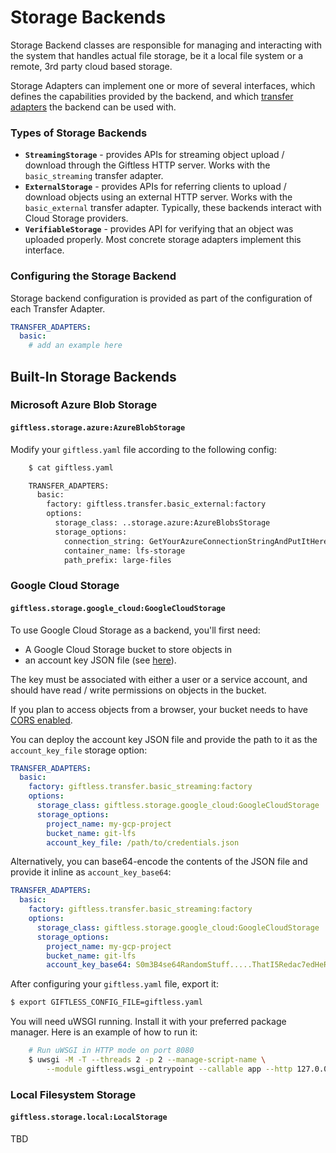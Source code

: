 Storage Backends
================

Storage Backend classes are responsible for managing and interacting with the
system that handles actual file storage, be it a local file system or a remote, 
3rd party cloud based storage. 

Storage Adapters can implement one or more of several interfaces, which defines
the capabilities provided by the backend, and which 
[transfer adapters](transfer-adapters.md) the backend can be used with. 

### Types of Storage Backends

* **`StreamingStorage`** - provides APIs for streaming object upload / download
through the Giftless HTTP server. Works with the `basic_streaming` transfer 
adapter. 
* **`ExternalStorage`** - provides APIs for referring clients to upload / download
objects using an external HTTP server. Works with the `basic_external` transfer
adapter. Typically, these backends interact with Cloud Storage providers. 
* **`VerifiableStorage`** - provides API for verifying that an object was uploaded
properly. Most concrete storage adapters implement this interface. 

### Configuring the Storage Backend

Storage backend configuration is provided as part of the configuration
of each Transfer Adapter.

```yaml
TRANSFER_ADAPTERS:
  basic:
    # add an example here
``` 

Built-In Storage Backends
-------------------------

### Microsoft Azure Blob Storage

#### `giftless.storage.azure:AzureBlobStorage`

Modify your `giftless.yaml` file according to the following config:

```bash
    $ cat giftless.yaml

    TRANSFER_ADAPTERS:
      basic:
        factory: giftless.transfer.basic_external:factory
        options:
          storage_class: ..storage.azure:AzureBlobsStorage
          storage_options:
            connection_string: GetYourAzureConnectionStringAndPutItHere==
            container_name: lfs-storage
            path_prefix: large-files
```

### Google Cloud Storage

#### `giftless.storage.google_cloud:GoogleCloudStorage` 

To use Google Cloud Storage as a backend, you'll first need:
* A Google Cloud Storage bucket to store objects in
* an account key JSON file (see [here](https://console.cloud.google.com/apis/credentials/serviceaccountkey)).

The key must be associated with either a user or a service account, and should have
read / write permissions on objects in the bucket.

If you plan to access objects from a browser, your bucket needs to have 
[CORS enabled](https://cloud.google.com/storage/docs/configuring-cors).

You can deploy the account key JSON file and provide the path to it as 
the `account_key_file` storage option:

```yaml
TRANSFER_ADAPTERS:
  basic:
    factory: giftless.transfer.basic_streaming:factory
    options:
      storage_class: giftless.storage.google_cloud:GoogleCloudStorage
      storage_options:
        project_name: my-gcp-project
        bucket_name: git-lfs
        account_key_file: /path/to/credentials.json
```

Alternatively, you can base64-encode the contents of the JSON file and provide
it inline as `account_key_base64`: 

```yaml
TRANSFER_ADAPTERS:
  basic:
    factory: giftless.transfer.basic_streaming:factory
    options:
      storage_class: giftless.storage.google_cloud:GoogleCloudStorage
      storage_options:
        project_name: my-gcp-project
        bucket_name: git-lfs
        account_key_base64: S0m3B4se64RandomStuff.....ThatI5Redac7edHeReF0rRead4b1lity==
```

After configuring your `giftless.yaml` file, export it:

```bash
$ export GIFTLESS_CONFIG_FILE=giftless.yaml
```

You will need uWSGI running. Install it with your preferred package manager.
Here is an example of how to run it:
    
```bash
    # Run uWSGI in HTTP mode on port 8080
    $ uwsgi -M -T --threads 2 -p 2 --manage-script-name \
        --module giftless.wsgi_entrypoint --callable app --http 127.0.0.1:8080
```

### Local Filesystem Storage

#### `giftless.storage.local:LocalStorage`

TBD
